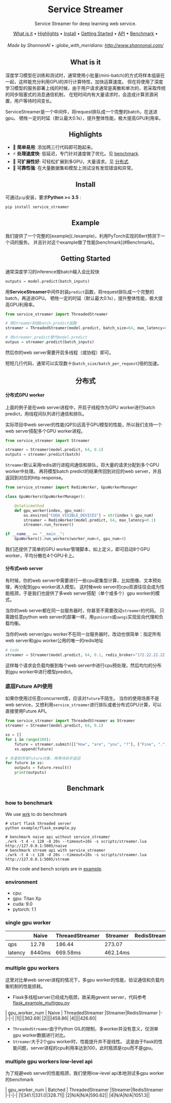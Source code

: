 <h1 align="center">Service Streamer</h1>

<p align="center">Service Streamer for deep learning web service.</p>

<p align="center">
  <a href="#what-is-it">What is it</a> •
  <a href="#highlights">Highlights</a> •
  <a href="#install">Install</a> •
  <a href="#getting-started">Getting Started</a> •
  <a href="#api">API</a> •
  <a href="#benchmark">Benchmark</a> •
  
</p>


<h6 align="center">Made by ShannonAI • :globe_with_meridians: <a href="http://www.shannonai.com/">http://www.shannonai.com/</a></h6>


<h2 align="center">What is it</h2>

深度学习模型在训练和测试时，通常使用小批量(mini-batch)的方式将样本组装在一起，这样能充分利用GPU的并行计算特性，加快运算速度。
但在将使用了深度学习模型的服务部署上线的时候，由于用户请求通常是离散和单次的，若采取传统的同步阻塞式的消息通信机制，
在短时间内有大量请求时，会造成计算资源闲置，用户等待时间变长。

ServiceStreamer是一个中间件，将request排队成一个完整的batch，在送进gpu。 牺牲一定的时延（默认最大0.1s），提升整体性能，极大提高GPU利用率。

<h2 align="center">Highlights</h2>

- :hatching_chick: **简单易用**: 添加两三行代码即可跑起来。
- :zap: **处理速度快**: 低延迟，专门针对速度做了优化。见 [benchmark](#Benchmark).
- :octopus: **可扩展性好**: 可轻松扩展到多GPU，大量请求。见 [分布式](#分布式).
- :gem: **可靠性强**: 在大量数据集和模型上测试没有发现错误和异常。

<h2 align="center">Install</h2>

可通过`pip`安装，要求**Python >= 3.5** :
```bash
pip install service_streamer 
```

<h2 align="center">Example</h2>
我们提供了一个完整的[example](./example)，利用PyTorch实现的Bert预测下一个词的服务。
并且针对这个example做了性能[benchmark](#Benchmark)。

<h2 align="center">Getting Started</h2>
通常深度学习的inference按batch输入会比较快

```python
outputs = model.predict(batch_inputs)
```

用**ServiceStreamer**中间件封装```predict```函数，将request排队成一个完整的batch，再送进GPU。
牺牲一定的时延（默认最大0.1s），提升整体性能，极大提高GPU利用率。

```python
from service_streamer import ThreadedStreamer

# 用Streamer封装batch_predict函数
streamer = ThreadedStreamer(model.predict, batch_size=64, max_latency=0.1)

# 用streamer.predict替代model.predict
outpus = streamer.predict(batch_inputs)
```

然后你的web server需要开启多线程（或协程）即可。

短短几行代码，通常可以实现数十(```batch_size/batch_per_request```)倍的加速。 

<h2 align="center">分布式</h2>

#### 分布式GPU worker

上面的例子是在web server进程中，开启子线程作为GPU worker进行batch predict，用线程间队列进行通信和排队。

实际项目中web server的性能(QPS)远高于GPU模型的性能，所以我们支持一个web server搭配多个GPU worker进程。

```python
from service_streamer import Streamer

streamer = Streamer(model.predict, 64, 0.1)
outputs = streamer.predict(batch)
```
``Streamer``默认采用redis进行进程间通信和排队，将大量的请求分配到多个GPU worker中处理。
再将模型batch predict的结果传回到对应的web server，并且返回到对应的http response。

```python
from service_streamer import RedisWorker, GpuWorkerManager

class GpuWorkers(GpuWorkerManager):

    @staticmethod
    def gpu_worker(index, gpu_num):
        os.environ["CUDA_VISIBLE_DEVICES"] = str(index % gpu_num)
        streamer = RedisWorker(model.predict, 64, max_latency=0.1)
        streamer.run_forever()

if __name__ == "__main__":
    GpuWorkers().run_workers(worker_num=8, gpu_num=4)
```
我们还提供了简单的GPU worker管理脚本，如上定义，即可启动8个GPU worker，平均分散在4个GPU卡上。

#### 分布式web server

有时候，你的web server中需要进行一些cpu密集型计算，比如图像、文本预处理，再分配到gpu worker进入模型。
这时候web server的cpu资源往往会成为性能瓶颈，于是我们也提供了多web server搭配（单个或多个）gpu worker的模式。

当你的web server都在同一台服务器时，你甚至不需要改动``streamer``的代码。
只需跟任意python web server的部署一样，用``gunicorn``或``uwsgi``实现反向代理和负载均衡。

当你的web server/gpu worker不在同一台服务器时，改动也很简单：指定所有web server和gpu worker公用的唯一的redis地址

```python
# todo
streamer = Streamer(model.predict, 64, 0.1, redis_broker="172.22.22.22:6379")
```

这样每个请求会负载均衡到每个web server中进行cpu预处理，然后均匀的分布到gpu worker中进行模型predict。

### 底层Future API使用
如果你使用过任意concurrent库，应该对`future`不陌生。
当你的使用场景不是web service，又想利用``service_streamer``进行排队或者分布式GPU计算，可以直接使用Future API。
```python
from service_streamer import ThreadedStreamer as Streamer
streamer = Streamer(model.predict, 64, 0.1)

xs = []
for i in range(200):
    future = streamer.submit([["How", "are", "you", "?"], ["Fine", "."], ["Thank", "you", "."]])
    xs.append(future)

# 先拿到所有future对象，再等待异步返回
for future in xs:
    outputs = future.result()
    print(outputs)
```

<h2 align="center">Benchmark</h2>

### how to benchmark
We use [wrk](https://github.com/wg/wrk) to do benchmark
```shell
# start flask threaded server
python example/flask_example.py

# benchmark naive api without service_streamer
./wrk -t 4 -c 128 -d 20s --timeout=10s -s scripts/streamer.lua http://127.0.0.1:5005/naive
# benchmark stream api with service_streamer
./wrk -t 4 -c 128 -d 20s --timeout=10s -s scripts/streamer.lua http://127.0.0.1:5005/stream
```

All the code and bench scripts are in [example](./example).

### environment

*   cpu: 
*   gpu: Titan Xp
*   cuda: 9.0
*   pytorch: 1.1   

### single gpu worker

| |Naive|ThreaedStreamer|Streamer|RedisStreamer
|-|-|-|-|-|
| qps | 12.78 | 186.44 | 273.07 | |
| latency  | 8440ms | 669.58ms | 462.14ms |  | |

### multiple gpu workers

这里对比单web server进程的情况下，多gpu worker的性能，验证通信和负载均衡机制的性能损耗。
*   Flask多线程server已经成为瓶颈，故采用gevent server，代码参考[flask_example_multigpu.py](example/flask_example_multigpu.py)

| gpu_worker_num | Naive | ThreadedStreamer |Streamer|RedisStreamer
|-|-|-|
|1||||362.69|
|2||||458.86|
|4||||426.60|

*   ```ThreadedStreamer```由于Python GIL的限制，多worker并没有意义，仅测单gpu worker数据进行对比。
*   ```Streamer```大于2个gpu worker时，性能提升并不是线性。
这是由于flask的性能问题，server进程的cpu利用率达到100，此时瓶颈是cpu而不是gpu。

### multiple gpu workers low-level api

为了规避web server的性能瓶颈，我们使用low-level api本地测试多gpu worker的benchmark

| gpu_worker_num | Batched | ThreadedStreamer |Streamer|RedisStreamer
|-|-|-|
|1|341.1|331.0|328.71||
|2|N/A|N/A|590.62||
|4|N/A|N/A|1051.3||